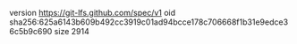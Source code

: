 version https://git-lfs.github.com/spec/v1
oid sha256:625a6143b609b492cc3919c01ad94bcce178c706668f1b31e9edce36c5b9c690
size 2914
